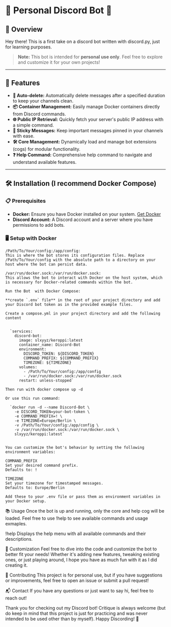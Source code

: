 # 🎉 Personal Discord Bot 🎉

## 🚀 Overview

Hey there! 
  This is a first take on a discord bot written with discord.py, just for learning purposes.
> **Note:** This bot is intended for **personal use only**. Feel free to explore and customize it for your own projects!

---

## 🌟 Features

- **🔄 Auto-delete:** Automatically delete messages after a specified duration to keep your channels clean.
- **📦 Container Management:** Easily manage Docker containers directly from Discord commands.
- **🌐 Public IP Retrieval:** Quickly fetch your server's public IP address with a simple command.
- **📌 Sticky Messages:** Keep important messages pinned in your channels with ease.
- **🛠️ Core Management:** Dynamically load and manage bot extensions (cogs) for modular functionality.
- **❓ Help Command:** Comprehensive help command to navigate and understand available features.

---

## 🛠️ Installation (I recommend Docker Compose)

### 📋 Prerequisites

- **Docker:** Ensure you have Docker installed on your system. [Get Docker](https://docs.docker.com/get-docker/)
- **Discord Account:** A Discord account and a server where you have permissions to add bots.

### 🖥️ Setup with Docker

    /Path/To/Your/config:/app/config:
    This is where the bot stores its configuration files. Replace /Path/To/Your/config with the absolute path to a directory on your host where the bot can persist data.

    /var/run/docker.sock:/var/run/docker.sock:
    This allows the bot to interact with Docker on the host system, which is necessary for Docker-related commands within the bot.

    Run the Bot  with Docker Compose:

    **create `.env` file** in the root of your project directory and add your Discord bot token as in the provided example files. 

    Create a compose.yml in your project directory and add the following content


      `services:
        discord-bot:
          image: slxyyz/keroppi:latest
          container_name: Discord-Bot
          environment:
            DISCORD_TOKEN: ${DISCORD_TOKEN}
            COMMAND_PREFIX: ${COMMAND_PREFIX}
            TIMEZONE: ${TIMEZONE}
          volumes:
            - /Path/To/Your/config:/app/config
            - /var/run/docker.sock:/var/run/docker.sock
          restart: unless-stopped`

    Then run with docker compose up -d

    Or use this run command:

      `docker run -d --name Discord-Bot \
        -e DISCORD_TOKEN=your-bot-token \
        -e COMMAND_PREFIX=! \
        -e TIMEZONE=Europe/Berlin \
        -v /Path/To/Your/config:/app/config \
        -v /var/run/docker.sock:/var/run/docker.sock \
        slxyyz/keroppi:latest`


    You can customize the bot's behavior by setting the following environment variables:

    COMMAND_PREFIX
    Set your desired command prefix.
    Defaults to: !

    TIMEZONE
    Set your timezone for timestamped messages.
    Defaults to: Europe/Berlin

    Add these to your .env file or pass them as environment variables in your Docker setup.

📚 Usage
Once the bot is up and running, only the core and help cog will be loaded. Feel free to use !help to see available commands and usage exmaples.

!help
Displays the help menu with all available commands and their descriptions.

🎨 Customization
Feel free to dive into the code and customize the bot to better fit your needs! Whether it's adding new features, tweaking existing ones, or just playing around, I hope you have as much fun with it as I did creating it.

🤝 Contributing
This project is for personal use, but if you have suggestions or improvements, feel free to open an issue or submit a pull request!

📬 Contact
If you have any questions or just want to say hi, feel free to reach out!

Thank you for checking out my Discord bot! Critique is always welcome (but do keep in mind that this project is just for practicing and was never intended to be used other than by myself). Happy Discording! 🎉